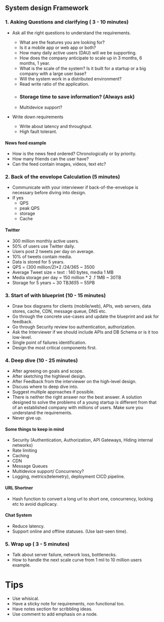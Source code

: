 ## System design Framework
### 1. Asking Questions and clarifying ( 3 - 10 minutes)
- Ask all the right questions to understand the requirements.
    - What are the features you are looking for?
    - Is it a mobile app or web app or both?
    - How many daily active users (DAU) will we be supporting.
    - How does the company anticipate to scale up in 3 months, 6 months, 1 year.
    - What is the scale of the system? Is it built for a startup or a big company with a large user base?
    - Will the system work in a distributed environment?
    - Read write ratio of the application.
    - ### Storage time to save information? (Always ask)
    - Multidevice support?

- Write down requirements
    - Write about latency and throughput.
    - High fault tolerant.

#### News feed example
- How is the news feed ordered? Chronologically or by priority.
- How many friends can the user have?
- Can the feed contain images, videos, text etc?


### 2. Back of the envelope Calculation (5 minutes)
- Communicate with your interviewer if back-of-the-envelope is
necessary before diving into design.
- If yes
    - QPS
    - peak QPS
    - storage
    - Cache

#### Twitter
- 300 million monthly active users.
- 50% of users use Twitter daily.
- Users post 2 tweets per day on average.
- 10% of tweets contain media.
- Data is stored for 5 years.
- QPS = (300 million/2)*2 /24/365 ~ 3500
- Average Tweet size = text : 140 bytes, media 1 MB
- Media storage per day = 150 million * 2 *.1* 1MB ~ 30TB
- Storage for 5 years ~ 30 TB*365*5 ~ 55PB


### 3. Start of with blueprint (10 - 15 minutes)
- Draw box diagrams for clients (mobile/web), APIs, web servers, data stores, cache, CDN, message queue, DNS etc.
- Go through the concrete use-cases and update the blueprint and ask for feedback.
- Go through Security review too authentication, authorization.
- Ask the Interviewer if we should include APIs and DB Schema or is it too low-level.
- Single point of failures identification.
- Design the most critical components first.


### 4. Deep dive (10 - 25 minutes)
- After agreeing on goals and scope.
- After sketching the highlevel design.
- After Feedback from the interviewer on the high-level design.
- Discuss where to deep dive into.
- Suggest multiple approaches if possible.
- There is neither the right answer nor the best answer. A solution designed to solve the problems of a young startup is different from that of an established company with millions of users. Make sure you understand the requirements.
- Never give up.


#### Some things to keep in mind
- Security (Authentication, Authorization, API Gateways, Hiding internal networks)
- Rate limiting
- Caching
- CDN
- Message Queues
- Multidevice support/ Concurrency?
- Logging, metrics(telemetry), deployment CICD pipeline.

#### URL Shortner
- Hash function to convert a long url to short one, concurrency, locking etc to avoid duplicacy.
#### Chat System
- Reduce latency.
- Support online and offline statuses. (Use last-seen time).


### 5. Wrap up ( 3 - 5 minutes)
- Talk about server failure, network loss, bottlenecks.
- How to handle the next scale curve from 1 mil to 10 million users example.

# Tips
- Use whisical.
- Have a sticky note for requirements, non functional too.
- Have notes section for scribbling ideas.
- Use comment to add emphasis on a node.